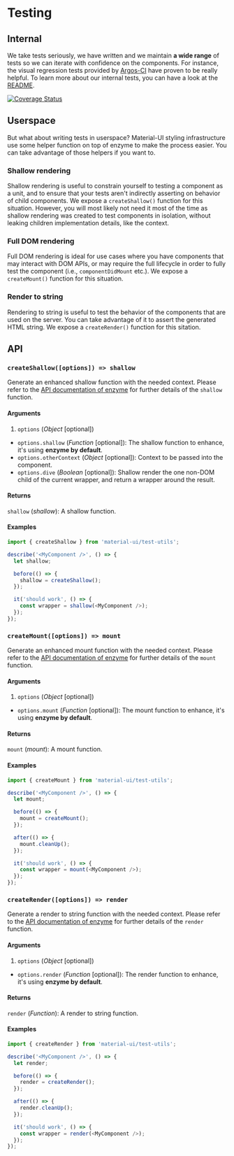 # Testing

## Internal

We take tests seriously, we have written and we maintain **a wide range** of tests so we can
iterate with confidence on the components. For instance, the visual regression tests provided by [Argos-CI](https://www.argos-ci.com/callemall/material-ui) have proven to be really helpful.
To learn more about our internal tests, you can have a look at the [README](https://github.com/callemall/material-ui/blob/v1-beta/test/README.md).

[![Coverage Status](https://img.shields.io/codecov/c/github/callemall/material-ui/v1-beta.svg)](https://codecov.io/gh/callemall/material-ui/branch/v1-beta)

## Userspace

But what about writing tests in userspace? Material-UI styling infrastructure use some helper function on top of enzyme to make the process easier.
You can take advantage of those helpers if you want to.

### Shallow rendering

Shallow rendering is useful to constrain yourself to testing a component as a unit, and to ensure that your tests aren't indirectly asserting on behavior of child components.
We expose a `createShallow()` function for this situation. However, you will most likely not need it most of the time as shallow rendering was created to test components in isolation, without leaking children implementation details, like the context.

### Full DOM rendering

Full DOM rendering is ideal for use cases where you have components that may interact with DOM APIs, or may require the full lifecycle in order to fully test the component (i.e., `componentDidMount` etc.).
We expose a `createMount()` function for this situation.

### Render to string

Rendering to string is useful to test the behavior of the components that are used on the server.
You can take advantage of it to assert the generated HTML string.
We expose a `createRender()` function for this sitation.

## API

### `createShallow([options]) => shallow`

Generate an enhanced shallow function with the needed context.
Please refer to the [API documentation of enzyme](http://airbnb.io/enzyme/docs/api/shallow.html) for further details of the `shallow` function.


#### Arguments

1. `options` (*Object* [optional])
  - `options.shallow` (*Function* [optional]): The shallow function to enhance, it's using **enzyme by default**.
  - `options.otherContext` (*Object* [optional]): Context to be passed into the component.
  - `options.dive` (*Boolean* [optional]): Shallow render the one non-DOM child of the current wrapper, and return a wrapper around the result.

#### Returns

`shallow` (*shallow*): A shallow function.

#### Examples

```js
import { createShallow } from 'material-ui/test-utils';

describe('<MyComponent />', () => {
  let shallow;

  before(() => {
    shallow = createShallow();
  });

  it('should work', () => {
    const wrapper = shallow(<MyComponent />);
  });
});
```

### `createMount([options]) => mount`

Generate an enhanced mount function with the needed context.
Please refer to the [API documentation of enzyme](http://airbnb.io/enzyme/docs/api/mount.html) for further details of the `mount` function.

#### Arguments

1. `options` (*Object* [optional])
  - `options.mount` (*Function* [optional]): The mount function to enhance, it's using **enzyme by default**.

#### Returns

`mount` (*mount*): A mount function.

#### Examples

```js
import { createMount } from 'material-ui/test-utils';

describe('<MyComponent />', () => {
  let mount;

  before(() => {
    mount = createMount();
  });

  after(() => {
    mount.cleanUp();
  });

  it('should work', () => {
    const wrapper = mount(<MyComponent />);
  });
});
```

### `createRender([options]) => render`

Generate a render to string function with the needed context.
Please refer to the [API documentation of enzyme](http://airbnb.io/enzyme/docs/api/render.html) for further details of the `render` function.

#### Arguments

1. `options` (*Object* [optional])
  - `options.render` (*Function* [optional]): The render function to enhance, it's using **enzyme by default**.

#### Returns

`render` (*Function*): A render to string function.

#### Examples

```js
import { createRender } from 'material-ui/test-utils';

describe('<MyComponent />', () => {
  let render;

  before(() => {
    render = createRender();
  });

  after(() => {
    render.cleanUp();
  });

  it('should work', () => {
    const wrapper = render(<MyComponent />);
  });
});
```
